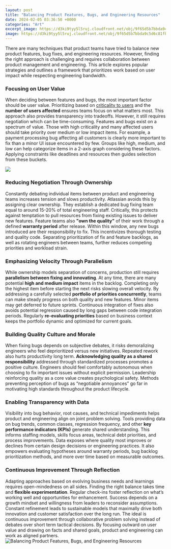 ```yaml
---
layout: post
title: "Balancing Product Features, Bugs, and Engineering Resources"
date: 2024-02-05 03:36:50 +0000
categories: "Art"
excerpt_image: https://d3ki9tyy5l5ruj.cloudfront.net/obj/9f65d5b7bbda9c5d6c81fbee4090a4672d654a4b/productteams-bug-tracking-m-premium.png
image: https://d3ki9tyy5l5ruj.cloudfront.net/obj/9f65d5b7bbda9c5d6c81fbee4090a4672d654a4b/productteams-bug-tracking-m-premium.png
---
```


There are many techniques that product teams have tried to balance new product features, bug fixes, and engineering resources. However, finding the right approach is challenging and requires collaboration between product management and engineering. This article explores popular strategies and outlines a framework that prioritizes work based on user impact while respecting engineering bandwidth.
### Focusing on User Value
When deciding between features and bugs, the most important factor should be user value. Prioritizing based on [criticality to users](https://yt.io.vn/collection/ake) and the **number of users affected** ensures teams focus on what matters most. This approach also provides transparency into tradeoffs. However, it still requires negotiation which can be time-consuming. 
Features and bugs exist on a spectrum of value. Those with high criticality and many affected users should take priority over medium or low impact items. For example, a payment processing bug affecting all customers is clearly more important to fix than a minor UI issue encountered by few. Groups like high, medium, and low can help categorize items in a 2-axis graph considering these factors. Applying constraints like deadlines and resources then guides selection from these buckets.

![](https://everhour.com/blog/wp-content/uploads/2017/10/bug-tracker-Jira.png)
### Reducing Negotiation Through Ownership 
Constantly debating individual items between product and engineering teams increases tension and slows productivity. Atlassian avoids this by assigning clear ownership. They establish a dedicated bug fixing team equal to around 15-20% of total engineering staff. Critically, this protects against temptation to pull resources from fixing existing issues to deliver new features. 
Feature teams also **"own the quality"** of their work through a defined **warranty period** after release. Within this window, any new bugs introduced are their responsibility to fix. This incentivizes thorough testing and quality code. Separating prioritization of fix and feature backlogs, as well as rotating engineers between teams, further reduces competing priorities and workload strain.
### Emphasizing Velocity Through Parallelism  
While ownership models separation of concerns, production still requires **parallelism between fixing and innovating**. At any time, there are many potential **high and medium impact** items in the backlog. Completing only the highest item before starting the next risks slowing overall velocity. 
By addressing a carefully selected **portfolio of priorities concurrently**, teams can make steady progress on both quality and new features. Minor items may get deferred to future sprints. Continuous integration of fixes also avoids potential regression caused by long gaps between code integration periods. Regularly **re-evaluating priorities** based on business context keeps the portfolio dynamic and optimized for current goals.
### Building Quality Culture and Morale
When fixing bugs depends on subjective debates, it risks demoralizing engineers who feel deprioritized versus new initiatives. Repeated rework also hurts productivity long term. **Acknowledging quality as a shared responsibility** addressed through standardized processes promotes a positive culture.
Engineers should feel comfortably autonomous when choosing to fix important issues without explicit permission. Leadership reinforcing quality as a core value creates psychological safety. Methods preventing perception of bugs as “negotiable annoyances” go far in motivating high standards throughout the product lifecycle.
### Enabling Transparency with Data
Visibility into bug behavior, root causes, and technical impediments helps product and engineering align on joint problem solving. Tools providing data on bug trends, common classes, regression frequency, and other **key performance indicators (KPIs)** generate shared understanding. 
This informs staffing models, skills focus areas, technical debt priorities, and process improvements. Data exposes where quality most improves or declines from certain design decisions or engineering practices. It also empowers evaluating hypotheses around warranty periods, bug backlog prioritization methods, and more over time based on measurable outcomes.
### Continuous Improvement Through Reflection
Adapting approaches based on evolving business needs and learnings requires open-mindedness on all sides. Finding the right balance takes time and **flexible experimentation**. Regular check-ins foster reflection on what’s working well and opportunities for enhancement. Success depends on a growth mindset and willingness from leaders to reconsider assumptions. 
Constant refinement leads to sustainable models that maximally drive both innovation and customer satisfaction over the long run. The ideal is continuous improvement through collaborative problem solving instead of debates over short term tactical decisions. By focusing outward on user value and drawing on facts and shared goals, product and engineering can work as aligned partners.
![Balancing Product Features, Bugs, and Engineering Resources](https://d3ki9tyy5l5ruj.cloudfront.net/obj/9f65d5b7bbda9c5d6c81fbee4090a4672d654a4b/productteams-bug-tracking-m-premium.png)